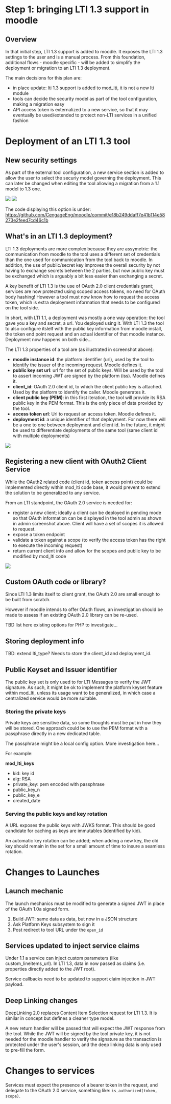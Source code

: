 # Step 1: bringing LTI 1.3 support in moodle

## Overview

In that initial step, LTI 1.3 support is added to moodle. It exposes the LTI 1.3 settings
to the user and is a manual process. From this foundation, additional flows - moodle specific -
will be added to simplify the deployment or migration to an LTI 1.3 deployment.

The main decisions for this plan are:

- in place update: lti 1.3 support is added to mod_lti, it is not a new lti module
- tools can decide the security model as part of the tool configuration, making a migration easy
- API access token is externalized to a new service, so that it may eventually be used/extended to protect non-LTI services in a unified fashion

# Deployment of an LTI 1.3 tool

## New security settings

As part of the external tool configuration, a new service section is added to allow the user
to select the securiy model governing the deployment. This can later be changed when editing
the tool allowing a migration from a 1.1 model to 1.3 one.

<img src='assets/config_lti11.png'>

<img src='assets/config_lti13.png'>

The code displaying this option is under: https://github.com/CengageEng/moodle/commit/e18b249ddaff7e41b114e58273e2feed7cd46c1b

## What's in an LTI 1.3 deployment?

LTI 1.3 deployments are more complex because they are assymetric: the communication
from moodle to the tool uses a different set of credentials than the one used for
communication from the tool back to moodle. In addition, the use of public/secret key
improves the overall security by not having to exchange secrets between the 2 parties,
but now public key must be exchanged which is arguably a bit less easier than exchanging
a secret.

A key benefit of LTI 1.3 is the use of OAuth 2.0 client credentials grant; services
are now protected using scoped access tokens, no need for OAuth body hashing! However
a tool must now know how to request the access token, which is extra deployment information
that needs to be configured on the tool side.

In short, with LTI 1.1, a deployment was mostly a one way operation: the tool gave you a
key and secret, a url. You deployed using it. With LTI 1.3 the tool to also configure itslelf
with the public key information from moodle install, the token end point request and an
actual identifier of that moodle instance. Deployment now happens on both side...

The LTI 1.3 properties of a tool are (as illustrated in screenshot above):

- **moodle instance id**: the platform identifier (url), used by the tool to identify the 
issuer of the incoming request. Moodle defines it.
- **public key set url**: url for the set of public keys. Will be used by the tool to assert
incoming JWT are signed by the platform (iss). Moodle defines it.
- **client_id**: OAuth 2.0 client id, to which the client public key is attached. Used by
the platform to identify the caller. Moodle generates it.
- **client public key (PEM)**: in this first iteration, the tool will provide its RSA public
key in the PEM format. This is the only piece of data provided by the tool.
- **access token url**: Url to request an access token. Moodle defines it.
- **deployment id**: a unique identifier of that deployment. For now there will be a one to
one between deployment and client id. In the future, it might be used to differentiate
deployments of the same tool (same client id with multiple deployments)

<img src='assets/deployments_onetoone_bw.png'>

## Registering a new client with OAuth2 Client Service

While the OAuth2 related code (client id, token access point) could be implemented
directly within mod_lti code base, it would prevent to extend the solution to be
generalized to any service.

From an LTI standpoint, the OAuth 2.0 service is needed for:

- register a new client; ideally a client can be deployed in pending mode
so that OAuth information can be displayed in the tool admin as shown in
admin screenshot above. Client will have a set of scopes it is allowed to request.
- expose a token endpoint
- validate a token against a scope (to verify the access token has the right to
execute the incoming request)
- return current client info and allow for the scopes and public key to be modified
by mod_lti code

<img src='assets/deployment_raw.png'>

## Custom OAuth code or library?

Since LTI 1.3 limits itself to client grant, the OAuth 2.0 are small enough to be
built from scratch.

However if moodle intends to offer OAuth flows, an investigation should be made to
assess if an existing OAuth 2.0 library can be re-used.

TBD list here existing options for PHP to investigate...

## Storing deployment info

TBD: extend lti_type? Needs to store the client_id and deployment_id.

## Public Keyset and Issuer identifier

The public key set is only used to for LTI Messages to verify the JWT signature.
As such, it might be ok to implement the platform keyset feature within
mod_lti, unless its usage want to be generalized, in which case a centralized
service would be more suitable.

### Storing the private keys

Private keys are sensitive data, so some thoughts must be put in how they will be
stored. One approach could be to use the PEM format with a passphrase directly
in a new dedicated table.

The passphrase might be a local config option. More investigation here...

For example:

**mod_lti_keys**

- kid: key id
- alg: RSA
- private_key: pem encoded with passphrase
- public_key_n
- public_key_e
- created_date

### Serving the public keys and key rotation

A URL exposes the public keys with JWKS format. This should be good candidate for
caching as keys are immutables (identified by kid).

An automatic key rotation can be added; when adding a new key, the old key should
remain in the set for a small amount of time to insure a seamless rotation.


# Changes to Launches

## Launch mechanic

The launch mechanics must be modified to generate a signed JWT in place of the OAuth 1.0a
signed form.

1. Build JWT: same data as data, but now in a JSON structure
1. Ask Platform Keys subsystem to sign it
1. Post redirect to tool URL under the `open_id`

## Services updated to inject service claims

Under 1.1 a service can inject custom parameters (like custom_lineitems_url). In LTI 1.3,
data in now passed as claims (i.e. properties directly added to the JWT root).

Service callbacks need to be updated to support claim injection in JWT payload.

## Deep Linking changes

DeepLinking 2.0 replaces Content Item Selection request for LTI 1.3. It is similar in
concept but defines a cleaner type model.

A new return handler will be passed that will expect the JWT response from the tool.
While the JWT will be signed by the tool private key, it is not needed for the
moodle handler to verify the signature as the transaction is protected under the
user's session, and the deep linking data is only used to pre-fill the form.

# Changes to services

Services must expect the presence of a bearer token in the request, and delegate to the
OAuth 2.0 service, something like: `is_authorized(token, scope)`.

